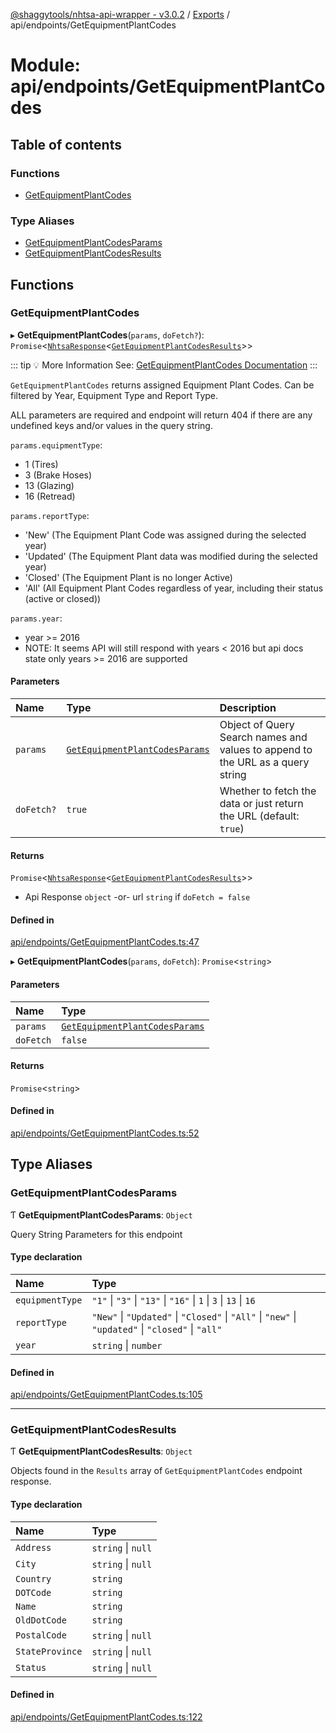 [@shaggytools/nhtsa-api-wrapper - v3.0.2](../index.md) / [Exports](../modules.md) / api/endpoints/GetEquipmentPlantCodes

# Module: api/endpoints/GetEquipmentPlantCodes

## Table of contents

### Functions

- [GetEquipmentPlantCodes](api_endpoints_GetEquipmentPlantCodes.md#getequipmentplantcodes)

### Type Aliases

- [GetEquipmentPlantCodesParams](api_endpoints_GetEquipmentPlantCodes.md#getequipmentplantcodesparams)
- [GetEquipmentPlantCodesResults](api_endpoints_GetEquipmentPlantCodes.md#getequipmentplantcodesresults)

## Functions

### GetEquipmentPlantCodes

▸ **GetEquipmentPlantCodes**(`params`, `doFetch?`): `Promise`<[`NhtsaResponse`](api_types.md#nhtsaresponse)<[`GetEquipmentPlantCodesResults`](api_endpoints_GetEquipmentPlantCodes.md#getequipmentplantcodesresults)\>\>

::: tip :bulb: More Information
See: [GetEquipmentPlantCodes Documentation](/api/get-equipment-plant-codes)
:::

`GetEquipmentPlantCodes` returns assigned Equipment Plant Codes. Can be filtered by Year,
Equipment Type and Report Type.

ALL parameters are required and endpoint will return 404 if there are any undefined keys and/or
values in the query string.

`params.equipmentType`:

- 1 (Tires)
- 3 (Brake Hoses)
- 13 (Glazing)
- 16 (Retread)

`params.reportType`:

- 'New' (The Equipment Plant Code was assigned during the selected year)
- 'Updated' (The Equipment Plant data was modified during the selected year)
- 'Closed' (The Equipment Plant is no longer Active)
- 'All' (All Equipment Plant Codes regardless of year, including their status (active or closed))

`params.year`:

- year >= 2016
- NOTE: It seems API will still respond with years < 2016 but api docs state only years >= 2016
  are supported

#### Parameters

| Name       | Type                                                                                                   | Description                                                                    |
| :--------- | :----------------------------------------------------------------------------------------------------- | :----------------------------------------------------------------------------- |
| `params`   | [`GetEquipmentPlantCodesParams`](api_endpoints_GetEquipmentPlantCodes.md#getequipmentplantcodesparams) | Object of Query Search names and values to append to the URL as a query string |
| `doFetch?` | `true`                                                                                                 | Whether to fetch the data or just return the URL (default: `true`)             |

#### Returns

`Promise`<[`NhtsaResponse`](api_types.md#nhtsaresponse)<[`GetEquipmentPlantCodesResults`](api_endpoints_GetEquipmentPlantCodes.md#getequipmentplantcodesresults)\>\>

- Api Response
  `object` -or- url `string` if `doFetch = false`

#### Defined in

[api/endpoints/GetEquipmentPlantCodes.ts:47](https://github.com/ShaggyTech/nhtsa-api-wrapper/blob/main/packages/lib/src/api/endpoints/GetEquipmentPlantCodes.ts#L47)

▸ **GetEquipmentPlantCodes**(`params`, `doFetch`): `Promise`<`string`\>

#### Parameters

| Name      | Type                                                                                                   |
| :-------- | :----------------------------------------------------------------------------------------------------- |
| `params`  | [`GetEquipmentPlantCodesParams`](api_endpoints_GetEquipmentPlantCodes.md#getequipmentplantcodesparams) |
| `doFetch` | `false`                                                                                                |

#### Returns

`Promise`<`string`\>

#### Defined in

[api/endpoints/GetEquipmentPlantCodes.ts:52](https://github.com/ShaggyTech/nhtsa-api-wrapper/blob/main/packages/lib/src/api/endpoints/GetEquipmentPlantCodes.ts#L52)

## Type Aliases

### GetEquipmentPlantCodesParams

Ƭ **GetEquipmentPlantCodesParams**: `Object`

Query String Parameters for this endpoint

#### Type declaration

| Name            | Type                                                                                               |
| :-------------- | :------------------------------------------------------------------------------------------------- |
| `equipmentType` | `"1"` \| `"3"` \| `"13"` \| `"16"` \| `1` \| `3` \| `13` \| `16`                                   |
| `reportType`    | `"New"` \| `"Updated"` \| `"Closed"` \| `"All"` \| `"new"` \| `"updated"` \| `"closed"` \| `"all"` |
| `year`          | `string` \| `number`                                                                               |

#### Defined in

[api/endpoints/GetEquipmentPlantCodes.ts:105](https://github.com/ShaggyTech/nhtsa-api-wrapper/blob/main/packages/lib/src/api/endpoints/GetEquipmentPlantCodes.ts#L105)

---

### GetEquipmentPlantCodesResults

Ƭ **GetEquipmentPlantCodesResults**: `Object`

Objects found in the `Results` array of `GetEquipmentPlantCodes` endpoint response.

#### Type declaration

| Name            | Type               |
| :-------------- | :----------------- |
| `Address`       | `string` \| `null` |
| `City`          | `string` \| `null` |
| `Country`       | `string`           |
| `DOTCode`       | `string`           |
| `Name`          | `string`           |
| `OldDotCode`    | `string`           |
| `PostalCode`    | `string` \| `null` |
| `StateProvince` | `string` \| `null` |
| `Status`        | `string` \| `null` |

#### Defined in

[api/endpoints/GetEquipmentPlantCodes.ts:122](https://github.com/ShaggyTech/nhtsa-api-wrapper/blob/main/packages/lib/src/api/endpoints/GetEquipmentPlantCodes.ts#L122)
